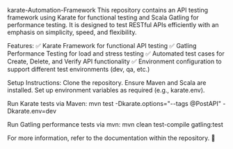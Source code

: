 karate-Automation-Framework
This repository contains an API testing framework using Karate for functional testing and Scala Gatling for performance testing. It is designed to test RESTful APIs efficiently with an emphasis on simplicity, speed, and flexibility.

Features:
✅ Karate Framework for functional API testing
✅ Gatling Performance Testing for load and stress testing
✅ Automated test cases for Create, Delete, and Verify API functionality
✅ Environment configuration to support different test environments (dev, qa, etc.)

Setup Instructions:
Clone the repository.
Ensure Maven and Scala are installed.
Set up environment variables as required (e.g., karate.env).

Run Karate tests via Maven:
mvn test -Dkarate.options="--tags @PostAPI" -Dkarate.env=dev

Run Gatling performance tests via mvn:
mvn clean test-compile gatling:test

For more information, refer to the documentation within the repository. 🚀
